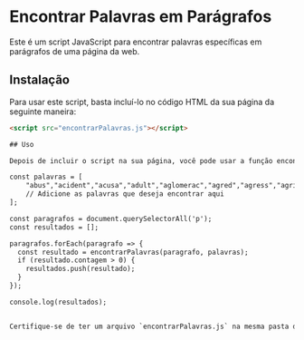 # Encontrar Palavras em Parágrafos

Este é um script JavaScript para encontrar palavras específicas em parágrafos de uma página da web.

## Instalação

Para usar este script, basta incluí-lo no código HTML da sua página da seguinte maneira:

```html
<script src="encontrarPalavras.js"></script>

## Uso

Depois de incluir o script na sua página, você pode usar a função encontrarPalavras(paragrafos, palavras) para encontrar palavras em parágrafos. Veja um exemplo de uso:

const palavras = [
    "abus","acident","acusa","adult","aglomerac","agred","agress","agrid","agu","ai",
    // Adicione as palavras que deseja encontrar aqui
];

const paragrafos = document.querySelectorAll('p');
const resultados = [];

paragrafos.forEach(paragrafo => {
  const resultado = encontrarPalavras(paragrafo, palavras);
  if (resultado.contagem > 0) {
    resultados.push(resultado);
  }
});

console.log(resultados);


Certifique-se de ter um arquivo `encontrarPalavras.js` na mesma pasta do README.md ou ajuste o caminho do script conforme necessário.
